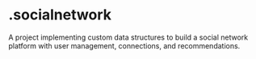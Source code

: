 # .socialnetwork
A project implementing custom data structures to build a social network platform with user management, connections, and recommendations.
